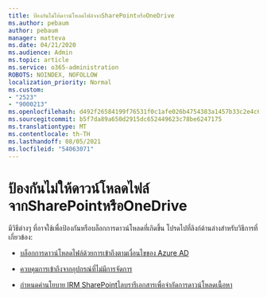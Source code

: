```yaml
---
title: ป้องกันไม่ให้ดาวน์โหลดไฟล์จากSharePointหรือOneDrive
ms.author: pebaum
author: pebaum
manager: matteva
ms.date: 04/21/2020
ms.audience: Admin
ms.topic: article
ms.service: o365-administration
ROBOTS: NOINDEX, NOFOLLOW
localization_priority: Normal
ms.custom:
- "2523"
- "9000213"
ms.openlocfilehash: d492f26584199f76531f0c1afe026b4754383a1457b33c2e4c643fb13977b319
ms.sourcegitcommit: b5f7da89a650d2915dc652449623c78be6247175
ms.translationtype: MT
ms.contentlocale: th-TH
ms.lasthandoff: 08/05/2021
ms.locfileid: "54063071"
---
```

# <a name="prevent-files-from-being-downloaded-from-sharepoint-or-onedrive"></a>ป้องกันไม่ให้ดาวน์โหลดไฟล์จากSharePointหรือOneDrive

มีวิธีต่างๆ ที่อาจใช้เพื่อป้องกันหรือบล็อกการดาวน์โหลดที่เกิดขึ้น โปรดไปที่ลิงก์ด้านล่างสําหรับวิธีการที่เกี่ยวข้อง:

- [บล็อกการดาวน์โหลดไฟล์ด้วยการเข้าถึงตามเงื่อนไขของ Azure AD](https://docs.microsoft.com/cloud-app-security/use-case-proxy-block-session-aad#create-a-block-download-policy-for-unmanaged-devices)

- [ควบคุมการเข้าถึงจากอุปกรณ์ที่ไม่มีการจัดการ](https://docs.microsoft.com/sharepoint/control-access-from-unmanaged-devices)

- [กําหนดค่านโยบาย IRM SharePointไลบรารีเอกสารเพื่อจํากัดการดาวน์โหลดเนื้อหา](https://docs.microsoft.com/microsoft-365/compliance/set-up-irm-in-sp-admin-center)
